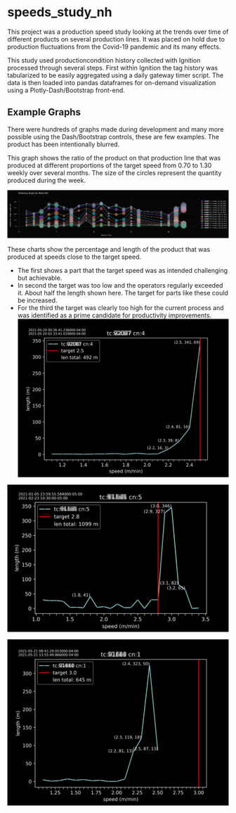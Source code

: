 # speeds_study_nh

This project was a production speed study looking at the trends over time of different products on several production lines. It was placed on hold due to production fluctuations from the Covid-19 pandemic and its many effects.

This study used productioncondition history collected with Ignition processed through several steps. First within Ignition the tag history was tabularized to be easily aggregated using a daily gateway timer script. The data is then loaded into pandas dataframes for on-demand visualization using a Plotly-Dash/Bootstrap front-end.

## Example Graphs

There were hundreds of graphs made during development and many more possible using the Dash/Bootstrap controls, these are few examples. The product has been intentionally blurred.

This graph shows the ratio of the product on that production line that was produced at different proportions of the target speed from 0.70 to 1.30 weekly over several months. The size of the circles represent the quantity produced during the week.

![A line chart with many colorful lines showing the trends of production speeds over several months.](https://github.com/HelloMorrisMoss/diagrams_and_images/blob/main/target_by_week.png)

These charts show the percentage and length of the product that was produced at speeds close to the target speed.
* The first shows a part that the target speed was as intended challenging but achievable.
* In second the target was too low and the operators regularly exceeded it. About half the length shown here. The target for parts like these could be increased.
* For the third the target was clearly too high for the current process and was identified as a prime candidate for productivity improvements.
![A line graph showing a mostly horizontal line with an intense increase as it approaches a vertical red target line, almost asymptotically.](https://github.com/HelloMorrisMoss/diagrams_and_images/blob/main/speed_study_nh/on%20target.png)

![A line graph showing a bumpy horizontal line with an intense increase after crossing a vertical red target line, peaking and comming down before ending.](https://github.com/HelloMorrisMoss/diagrams_and_images/blob/main/speed_study_nh/target%20low.png)

![A line graph showing a mostly horizontal line with a singular peak and ending a significant distance short of a vertical red target line.](https://github.com/HelloMorrisMoss/diagrams_and_images/blob/main/speed_study_nh/all%20low%20coater-tcode%20graph.png)
